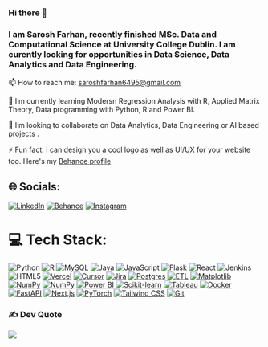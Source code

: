 ### Hi there 👋
### I am Sarosh Farhan, recently finished MSc. Data and Computational Science at University College Dublin. I am curently looking for opportunities in Data Science, Data Analytics and Data Engineering.

📫 How to reach me: saroshfarhan6495@gmail.com

🌱 I’m currently learning Modersn Regression Analysis with R, Applied Matrix Theory, Data programming with Python, R and Power BI.

👯 I’m looking to collaborate on Data Analytics, Data Engineering or AI based projects .

⚡ Fun fact: I can design you a cool logo as well as UI/UX for your website too. Here's my [Behance profile](https://www.behance.net/saroshfarhan)


## 🌐 Socials:
[![LinkedIn](https://img.shields.io/badge/LinkedIn-%230077B5.svg?logo=linkedin&logoColor=white)](https://www.linkedin.com/in/saroshfarhan) [![Behance](https://img.shields.io/badge/Behance-1769ff?logo=behance&logoColor=white)](https://behance.net/saroshfarhan) [![Instagram](https://img.shields.io/badge/Instagram-%23E4405F.svg?logo=Instagram&logoColor=white)](https://instagram.com/sarosh.design)
# 💻 Tech Stack:
![Python](https://img.shields.io/badge/python-3670A0?style=for-the-badge&logo=python&logoColor=ffdd54) ![R](https://img.shields.io/badge/R-%23276DC3.svg?logo=r&logoColor=white) ![MySQL](https://img.shields.io/badge/MySQL-4479A1?logo=mysql&logoColor=fff) ![Java](https://img.shields.io/badge/java-%23ED8B00.svg?style=for-the-badge&logo=java&logoColor=white) ![JavaScript](https://img.shields.io/badge/javascript-%23323330.svg?style=for-the-badge&logo=javascript&logoColor=%23F7DF1E) ![Flask](https://img.shields.io/badge/flask-%23000.svg?style=for-the-badge&logo=flask&logoColor=white) ![React](https://img.shields.io/badge/react-%2320232a.svg?style=for-the-badge&logo=react&logoColor=%2361DAFB) ![Jenkins](https://img.shields.io/badge/jenkins-%232C5263.svg?style=for-the-badge&logo=jenkins&logoColor=white) ![HTML5](https://img.shields.io/badge/html5-%23E34F26.svg?style=for-the-badge&logo=html5&logoColor=white) [![Vercel](https://img.shields.io/badge/Vercel-%23000000.svg?logo=vercel&logoColor=white)](#) [![Cursor](https://custom-icon-badges.demolab.com/badge/Cursor-000000?logo=cursor-ai-white)](#) 	[![Jira](https://img.shields.io/badge/Jira-0052CC?logo=jira&logoColor=fff)](#) [![Postgres](https://img.shields.io/badge/Postgres-%23316192.svg?logo=postgresql&logoColor=white)](#) [![ETL](https://custom-icon-badges.demolab.com/badge/ETL-9370DB?logo=etl-logo&logoColor=fff)](#) [![Matplotlib](https://custom-icon-badges.demolab.com/badge/Matplotlib-71D291?logo=matplotlib&logoColor=fff)](#) [![NumPy](https://img.shields.io/badge/NumPy-4DABCF?logo=numpy&logoColor=fff)](#) [![NumPy](https://img.shields.io/badge/NumPy-4DABCF?logo=numpy&logoColor=fff)](#) [![Power BI](https://custom-icon-badges.demolab.com/badge/Power%20BI-F1C912?logo=power-bi&logoColor=fff)](#) [![Scikit-learn](https://img.shields.io/badge/-scikit--learn-%23F7931E?logo=scikit-learn&logoColor=white)](#) [![Tableau](https://custom-icon-badges.demolab.com/badge/Tableau-0176D3?logo=tableau&logoColor=fff)](#) [![Docker](https://img.shields.io/badge/Docker-2496ED?logo=docker&logoColor=fff)](#) [![FastAPI](https://img.shields.io/badge/FastAPI-009485.svg?logo=fastapi&logoColor=white)](#) [![Next.js](https://img.shields.io/badge/Next.js-black?logo=next.js&logoColor=white)](#) [![PyTorch](https://img.shields.io/badge/PyTorch-ee4c2c?logo=pytorch&logoColor=white)](#) [![Tailwind CSS](https://img.shields.io/badge/Tailwind%20CSS-%2338B2AC.svg?logo=tailwind-css&logoColor=white)](#) [![Git](https://img.shields.io/badge/Git-F05032?logo=git&logoColor=fff)](#)



### ✍️ Dev Quote
![](https://quotes-github-readme.vercel.app/api?type=horizontal&theme=radical)

<!-- Proudly created with GPRM ( https://gprm.itsvg.in ) -->


<!-- ### Hacktoberfest 2022
[![@saroshfarhan's Holopin board](https://holopin.me/saroshfarhan)](https://holopin.io/@saroshfarhan) -->

